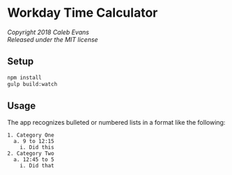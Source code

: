 # Workday Time Calculator

*Copyright 2018 Caleb Evans*  
*Released under the MIT license*

## Setup

```bash
npm install
gulp build:watch
```

## Usage

The app recognizes bulleted or numbered lists in a format like the following:

```
1. Category One
  a. 9 to 12:15
    i. Did this
2. Category Two
  a. 12:45 to 5
    i. Did that
```
